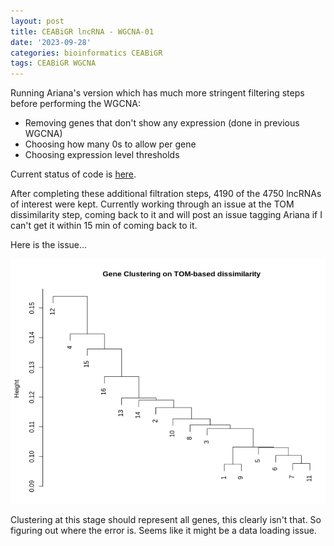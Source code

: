```yaml
---
layout: post
title: CEABiGR lncRNA - WGCNA-01
date: '2023-09-28'
categories: bioinformatics CEABiGR
tags: CEABiGR WGCNA
---
```


Running Ariana's version which has much more stringent filtering steps before performing the WGCNA:
* Removing genes that don't show any expression (done in previous WGCNA)
* Choosing how many 0s to allow per gene
* Choosing expression level thresholds

Current status of code is [here](https://github.com/zbengt/oyster-lnc/blob/main/code/06-WGCNA-TreeCut-distance-matrix.Rmd).

After completing these additional filtration steps, 4190 of the 4750 lncRNAs of interest were kept. Currently working through an issue at the TOM dissimilarity step, coming back to it and will post an issue tagging Ariana if I can't get it within 15 min of coming back to it.

Here is the issue...

![image](https://github.com/zbengt/zbengt.github.io/blob/master/assets/img/oyster-lnc/WGCNA-01-tom-dissim.png?raw=true)

Clustering at this stage should represent all genes, this clearly isn't that. So figuring out where the error is. Seems like it might be a data loading issue.

